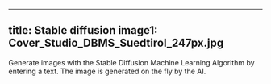 
---
title: Stable diffusion
image1: Cover_Studio_DBMS_Suedtirol_247px.jpg
---

Generate images with the Stable Diffusion Machine Learning Algorithm by entering a text. The image is generated on the fly by the AI.  
<br>

<!-- Publication date: September 29, 2022 -->